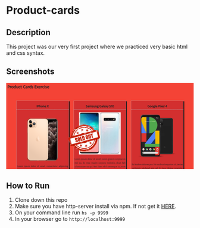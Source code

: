 # Product-cards
## Description
This project was our very first project where we practiced very basic html and css syntax.
## Screenshots
![screenshot](/screenshots/Shot1.png)
## How to Run
1. Clone down this repo
1. Make sure you have http-server install via npm. If not get it [HERE](https://www.npmjs.com/package/http-server).
1. On your command line run `hs -p 9999`
1. In your browser go to `http://localhost:9999`
